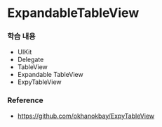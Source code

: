 # ExpandableTableView

### 학습 내용
- UIKit 
- Delegate
- TableView 
- Expandable TableView
- ExpyTableView

### Reference
- https://github.com/okhanokbay/ExpyTableView
